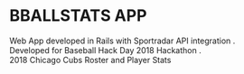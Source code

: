 # BBALLSTATS APP

Web App developed in Rails with Sportradar API integration .   
Developed for Baseball Hack Day 2018 Hackathon .   
2018 Chicago Cubs Roster and Player Stats
